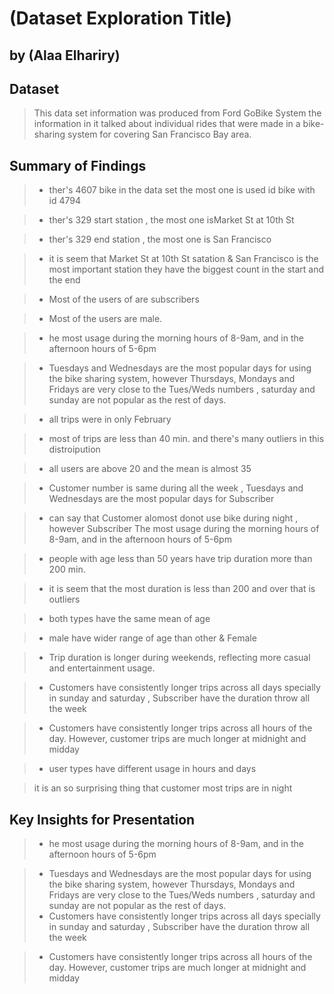 # (Dataset Exploration Title)
## by (Alaa Elhariry)


## Dataset

> This data set information was produced from Ford GoBike System the information in it talked about individual rides that were made in a bike-sharing system for covering San Francisco Bay area.

## Summary of Findings

>- ther's 4607 bike in the data set the most one is used id bike with id 4794

>- ther's 329 start station , the most one isMarket St at 10th St

>- ther's 329 end station , the most one is San Francisco

>- it is seem that Market St at 10th St satation & San Francisco is the most important station they have the biggest count in the start and the end

>- Most of the users of are subscribers

>- Most of the users are male.

>- he most usage during the morning hours of 8-9am, and in the afternoon hours of 5-6pm

>- Tuesdays and Wednesdays are the most popular days for using the bike sharing system, however Thursdays, Mondays and Fridays are very close to the Tues/Weds numbers , saturday and sunday are not popular as the rest of days.

>- all trips were in only February

>- most of trips are less than 40 min. and there's many outliers in this distroipution

>- all users are above 20 and the mean is almost 35

> - Customer number is same during all the week , Tuesdays and Wednesdays are the most popular days for Subscriber 

> - can say that Customer alomost donot use bike during night , however Subscriber The most usage during the morning hours of 8-9am, and in the afternoon hours of 5-6pm

> - people with age less than 50 years have trip duration more than 200 min. 

> - it is seem that the most duration is less than 200 and over that is outliers 

>- both types have the same mean of age 

> - male have wider range of age than other & Female

>- Trip duration is longer during weekends, reflecting more casual and entertainment usage.

>- Customers have consistently longer trips across all days specially in sunday and saturday , Subscriber have the duration throw all the week  

>- Customers have consistently longer trips across all hours of the day. However, customer trips are much longer at midnight and midday

>- user types have different usage in hours and days 

> it is an so surprising thing that customer most trips are in night 


## Key Insights for Presentation

>- he most usage during the morning hours of 8-9am, and in the afternoon hours of 5-6pm

>- Tuesdays and Wednesdays are the most popular days for using the bike sharing system, however Thursdays, Mondays and Fridays are very close to the Tues/Weds numbers , saturday and sunday are not popular as the rest of days.
>- Customers have consistently longer trips across all days specially in sunday and saturday , Subscriber have the duration throw all the week  

>- Customers have consistently longer trips across all hours of the day. However, customer trips are much longer at midnight and midday